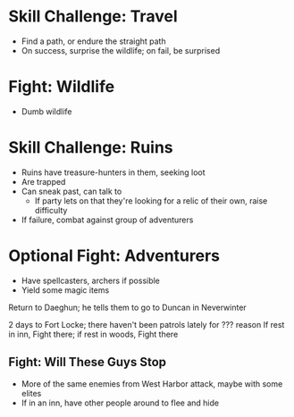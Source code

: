 # Skill Challenge: Travel
- Find a path, or endure the straight path
- On success, surprise the wildlife; on fail, be surprised

# Fight: Wildlife
- Dumb wildlife

# Skill Challenge: Ruins
- Ruins have treasure-hunters in them, seeking loot
- Are trapped
- Can sneak past, can talk to
  - If party lets on that they're looking for a relic of their own, raise difficulty
- If failure, combat against group of adventurers

# Optional Fight: Adventurers
- Have spellcasters, archers if possible
- Yield some magic items

Return to Daeghun; he tells them to go to Duncan in Neverwinter

2 days to Fort Locke; there haven't been patrols lately for ??? reason
If rest in inn, Fight there; if rest in woods, Fight there

## Fight: Will These Guys Stop
- More of the same enemies from West Harbor attack, maybe with some elites
- If in an inn, have other people around to flee and hide